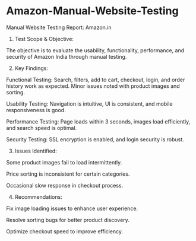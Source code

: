 # Amazon-Manual-Website-Testing

Manual Website Testing Report: Amazon.in

1. Test Scope & Objective:

The objective is to evaluate the usability, functionality, performance, and security of Amazon India through manual testing.

2. Key Findings:

Functional Testing: Search, filters, add to cart, checkout, login, and order history work as expected. Minor issues noted with product images and sorting.

Usability Testing: Navigation is intuitive, UI is consistent, and mobile responsiveness is good.

Performance Testing: Page loads within 3 seconds, images load efficiently, and search speed is optimal.

Security Testing: SSL encryption is enabled, and login security is robust.

3. Issues Identified:

Some product images fail to load intermittently.

Price sorting is inconsistent for certain categories.

Occasional slow response in checkout process.

4. Recommendations:

Fix image loading issues to enhance user experience.

Resolve sorting bugs for better product discovery.

Optimize checkout speed to improve efficiency.
